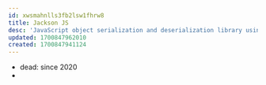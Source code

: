 ```yaml
---
id: xwsmahnlls3fb2lsw1fhrw8
title: Jackson JS
desc: 'JavaScript object serialization and deserialization library using decorators. It supports also advanced Object concepts such as polymorphism, Object identity and cyclic objects. '
updated: 1700847962010
created: 1700847941124
---
```


- dead: since 2020
- 